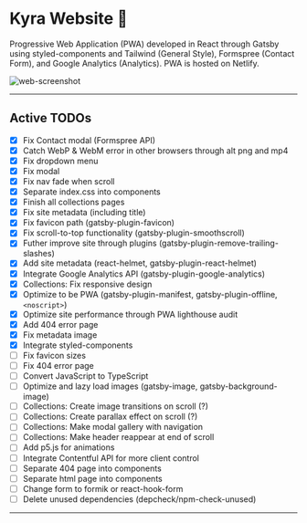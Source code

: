 # Kyra Website :kimono:

Progressive Web Application (PWA) developed in React through Gatsby using styled-components and Tailwind (General Style), Formspree (Contact Form), and Google Analytics (Analytics). PWA is hosted on Netlify.

![web-screenshot](https://user-images.githubusercontent.com/50670255/76829260-1c726c80-67f9-11ea-84b2-3b134ff8eb9d.png)

---

## Active TODOs

- [x] Fix Contact modal (Formspree API)
- [x] Catch WebP & WebM error in other browsers through alt png and mp4
- [x] Fix dropdown menu
- [x] Fix modal
- [x] Fix nav fade when scroll
- [x] Separate index.css into components
- [x] Finish all collections pages
- [x] Fix site metadata (including title)
- [x] Fix favicon path (gatsby-plugin-favicon)
- [x] Fix scroll-to-top functionality (gatsby-plugin-smoothscroll)
- [x] Futher improve site through plugins (gatsby-plugin-remove-trailing-slashes)
- [x] Add site metadata (react-helmet, gatsby-plugin-react-helmet)
- [x] Integrate Google Analytics API (gatsby-plugin-google-analytics)
- [x] Collections: Fix responsive design
- [x] Optimize to be PWA (gatsby-plugin-manifest, gatsby-plugin-offline, `<noscript>`)
- [x] Optimize site performance through PWA lighthouse audit
- [x] Add 404 error page
- [x] Fix metadata image
- [x] Integrate styled-components
- [ ] Fix favicon sizes
- [ ] Fix 404 error page
- [ ] Convert JavaScript to TypeScript
- [ ] Optimize and lazy load images (gatsby-image, gatsby-background-image)
- [ ] Collections: Create image transitions on scroll (?)
- [ ] Collections: Create parallax effect on scroll (?)
- [ ] Collections: Make modal gallery with navigation
- [ ] Collections: Make header reappear at end of scroll
- [ ] Add p5.js for animations
- [ ] Integrate Contentful API for more client control
- [ ] Separate 404 page into components
- [ ] Separate html page into components
- [ ] Change form to formik or react-hook-form
- [ ] Delete unused dependencies (depcheck/npm-check-unused)

---
